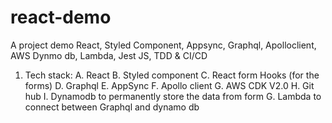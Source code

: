 # react-demo
A project demo React, Styled Component, Appsync, Graphql, Apolloclient, AWS Dynmo db, Lambda, Jest JS, TDD &amp; CI/CD

1. Tech stack:
A. React
B. Styled component
C. React form Hooks (for the forms)
D. Graphql
E. AppSync
F. Apollo client
G. AWS CDK V2.0
H. Git hub
I. Dynamodb to permanently store the data from form
G. Lambda to connect between Graphql and dynamo db
